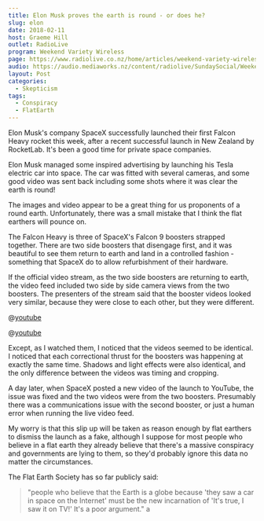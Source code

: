 ```yaml
---
title: Elon Musk proves the earth is round - or does he?
slug: elon
date: 2018-02-11
host: Graeme Hill
outlet: RadioLive
program: Weekend Variety Wireless
page: https://www.radiolive.co.nz/home/articles/weekend-variety-wireless/2018/02/skeptical-thoughts---cannabis--the-asa-and-the-roundness-of-the-.html
audio: https://audio.mediaworks.nz/content/radiolive/SundaySocial/Weekend_Variety_Wireless_skeptics.mp3
layout: Post
categories:
  - Skepticism
tags:
  - Conspiracy
  - FlatEarth
---
```


Elon Musk's company SpaceX successfully launched their first Falcon Heavy rocket this week, after a recent successful launch in New Zealand by RocketLab. It's been a good time for private space companies.

<!-- more -->

Elon Musk managed some inspired advertising by launching his Tesla electric car into space. The car was fitted with several cameras, and some good video was sent back including some shots where it was clear the earth is round!

The images and video appear to be a great thing for us proponents of a round earth. Unfortunately, there was a small mistake that I think the flat earthers will pounce on.

The Falcon Heavy is three of SpaceX's Falcon 9 boosters strapped together. There are two side boosters that disengage first, and it was beautiful to see them return to earth and land in a controlled fashion - something that SpaceX do to allow refurbishment of their hardware.

If the official video stream, as the two side boosters are returning to earth, the video feed included two side by side camera views from the two boosters. The presenters of the stream said that the booster videos looked very similar, because they were close to each other, but they were different.

@[youtube](https://youtu.be/AI8_bM1VMv4?t=1h32m31s)

@[youtube](https://youtu.be/AI8_bM1VMv4?t=1h34m16s)

Except, as I watched them, I noticed that the videos seemed to be identical. I noticed that each correctional thrust for the boosters was happening at exactly the same time. Shadows and light effects were also identical, and the only difference between the videos was timing and cropping.

A day later, when SpaceX posted a new video of the launch to YouTube, the issue was fixed and the two videos were from the two boosters. Presumably there was a communications issue with the second booster, or just a human error when running the live video feed.

My worry is that this slip up will be taken as reason enough by flat earthers to dismiss the launch as a fake, although I suppose for most people who believe in a flat earth they already believe that there's a massive conspiracy and governments are lying to them, so they'd probably ignore this data no matter the circumstances.

The Flat Earth Society has so far publicly said:

> "people who believe that the Earth is a globe because 'they saw a car in space on the Internet' must be the new incarnation of 'It's true, I saw it on TV!' It's a poor argument."
a
